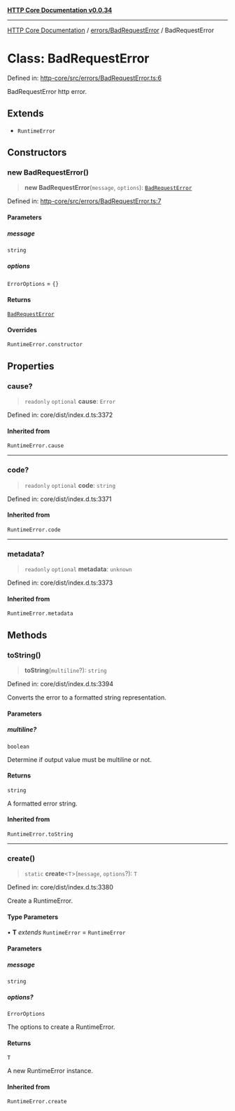 [**HTTP Core Documentation v0.0.34**](../../../README.md)

***

[HTTP Core Documentation](../../../modules.md) / [errors/BadRequestError](../README.md) / BadRequestError

# Class: BadRequestError

Defined in: [http-core/src/errors/BadRequestError.ts:6](https://github.com/stonemjs/http-core/blob/31e23030575a56f9e3df3cf0d1fec6cbcbb56275/src/errors/BadRequestError.ts#L6)

BadRequestError http error.

## Extends

- `RuntimeError`

## Constructors

### new BadRequestError()

> **new BadRequestError**(`message`, `options`): [`BadRequestError`](BadRequestError.md)

Defined in: [http-core/src/errors/BadRequestError.ts:7](https://github.com/stonemjs/http-core/blob/31e23030575a56f9e3df3cf0d1fec6cbcbb56275/src/errors/BadRequestError.ts#L7)

#### Parameters

##### message

`string`

##### options

`ErrorOptions` = `{}`

#### Returns

[`BadRequestError`](BadRequestError.md)

#### Overrides

`RuntimeError.constructor`

## Properties

### cause?

> `readonly` `optional` **cause**: `Error`

Defined in: core/dist/index.d.ts:3372

#### Inherited from

`RuntimeError.cause`

***

### code?

> `readonly` `optional` **code**: `string`

Defined in: core/dist/index.d.ts:3371

#### Inherited from

`RuntimeError.code`

***

### metadata?

> `readonly` `optional` **metadata**: `unknown`

Defined in: core/dist/index.d.ts:3373

#### Inherited from

`RuntimeError.metadata`

## Methods

### toString()

> **toString**(`multiline`?): `string`

Defined in: core/dist/index.d.ts:3394

Converts the error to a formatted string representation.

#### Parameters

##### multiline?

`boolean`

Determine if output value must be multiline or not.

#### Returns

`string`

A formatted error string.

#### Inherited from

`RuntimeError.toString`

***

### create()

> `static` **create**\<`T`\>(`message`, `options`?): `T`

Defined in: core/dist/index.d.ts:3380

Create a RuntimeError.

#### Type Parameters

• **T** *extends* `RuntimeError` = `RuntimeError`

#### Parameters

##### message

`string`

##### options?

`ErrorOptions`

The options to create a RuntimeError.

#### Returns

`T`

A new RuntimeError instance.

#### Inherited from

`RuntimeError.create`
